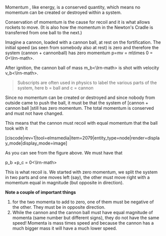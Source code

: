 Momentum , like energy, is a conserved quantity, which means no momentum can be created or destroyed within a system.

Conservation of momentum is the cause for recoil and it is what allows rockets to move. \(It is also how the momentum in the Newton's Cradle is transferred from one ball to the next.\)

Imagine a cannon, loaded with a cannon ball, at rest on the fortification. The initial speed \(as seen from somebody also at rest\) is zero and therefore the system \(cannon + cannonball\) has zero momentum <lrn-math>p=mv = m\times 0 = 0<\lrn-math>.

After ignition, the cannon ball of mass <lrn-math>m\_b<\lrn-math> is shot with velocity <lrn-math>v\_b<\lrn-math>.

> Subscripts are often used in physics to label the various parts of the system, here b = ball and c = cannon

Since no momentum can be created or destroyed and since nobody from outside came to push the ball, it must be that the system of \[cannon + cannon ball \]still has zero momentum. The total momentum is conserved and must not have changed.

This means that the cannon must recoil with equal momentum that the ball took with it

[ciscode|rev=1|tool=elmsmedia|item=2079|entity_type=node|render=display_mode|display_mode=image]

As you can see from the figure above. We must have that

<lrn-math>p\_b +p\_c = 0<\lrn-math>

This is what recoil is. We started with zero momentum, we split the system in two parts and one moves left \(say\), the other must move right with a momentum equal in magnitude \(but opposite in direction\).

**Note a couple of important things**

1. for the two momenta to add to zero, one of them must be negative of the other. They must be in opposite direction.
2. While the cannon and the cannon ball must have equal magnitude of momenta \(same number but different signs\), they do not have the same speed! Momenta is mass times speed and because the cannon has a much bigger mass it will have a much lower speed.
